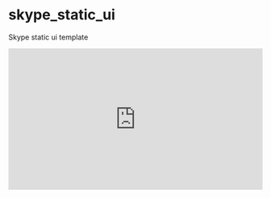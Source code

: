 # skype_static_ui

Skype static ui template

<div style="position: relative; padding-bottom: 55.78124999999999%; height: 0;"><iframe src="https://www.loom.com/embed/19c6a68e2f9a4777b424ef98cab86740" frameborder="0" webkitallowfullscreen mozallowfullscreen allowfullscreen style="position: absolute; top: 0; left: 0; width: 100%; height: 100%;"></iframe></div>
